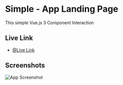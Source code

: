 
# Simple - App Landing Page

This simple Vue.js 3 Component Interaction

## Live Link

- [@Live Link](https://vue3emitcomponent.vercel.app/)


## Screenshots

![App Screenshot](https://i.ibb.co/FbG1TCy/Screenshot-1.png)

